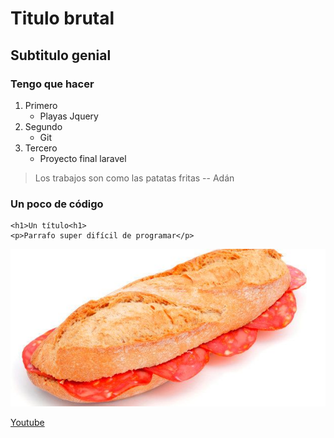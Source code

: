 # Titulo brutal
## Subtitulo genial

### Tengo que hacer
1. Primero
    - Playas Jquery
2. Segundo
    - Git
3. Tercero 
    - Proyecto final laravel

> Los trabajos son como las patatas fritas 
-- Adán

### Un poco de código
~~~
<h1>Un título<h1>
<p>Parrafo super difícil de programar</p>
~~~

![Typical spanish bocadillo de chorizo](bocata.jpeg)

[Youtube][Vamos a youtube]

[Vamos a youtube]: https://youtu.be/dQw4w9WgXcQ

<!-- [Mi otra página][Pagina 2]

[Pagina 2]: https://a19adancc.github.io/ -->